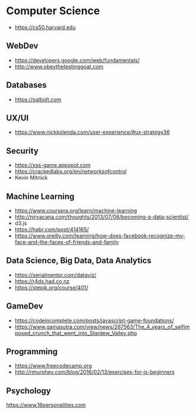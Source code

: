 # Computer Science
* https://cs50.harvard.edu


## WebDev
* https://developers.google.com/web/fundamentals/
* http://www.obeythetestinggoat.com


## Databases
* https://sqlbolt.com

## UX/UI
* https://www.nickkolenda.com/user-experience/#ux-strategy36

## Security
* https://xss-game.appspot.com
* https://crackedlabs.org/en/networksofcontrol
* Kevin Mitnick


## Machine Learning
* https://www.coursera.org/learn/machine-learning
* http://nirvacana.com/thoughts/2013/07/08/becoming-a-data-scientist/
* d3.js
* https://habr.com/post/414165/
* https://www.oreilly.com/learning/how-does-facebook-recognize-my-face-and-the-faces-of-friends-and-family


## Data Science, Big Data, Data Analytics
* https://serialmentor.com/dataviz/
* https://r4ds.had.co.nz
* https://stepik.org/course/401/

## GameDev
* https://codeincomplete.com/posts/javascript-game-foundations/
* https://www.gamasutra.com/view/news/267563/The_4_years_of_selfimposed_crunch_that_went_into_Stardew_Valley.php


## Programming
* https://www.freecodecamp.org
* http://rmurphey.com/blog/2016/02/13/exercises-for-js-beginners

## Psychology

https://www.16personalities.com

